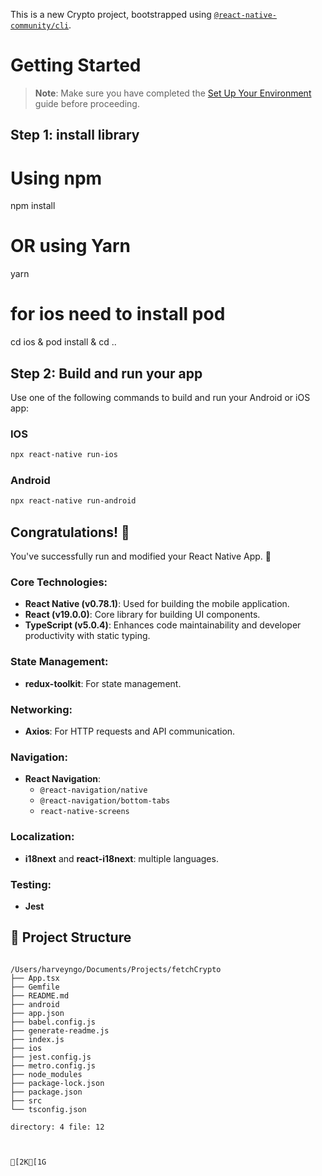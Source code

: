 This is a new Crypto project, bootstrapped using [`@react-native-community/cli`](https://github.com/react-native-community/cli).

# Getting Started

> **Note**: Make sure you have completed the [Set Up Your Environment](https://reactnative.dev/docs/set-up-your-environment) guide before proceeding.

## Step 1: install library

# Using npm

npm install

# OR using Yarn

yarn

# for ios need to install pod

cd ios & pod install & cd ..

## Step 2: Build and run your app

Use one of the following commands to build and run your Android or iOS app:

### IOS

```sh
npx react-native run-ios
```

### Android

```sh
npx react-native run-android
```

## Congratulations! :tada:

You've successfully run and modified your React Native App. :partying_face:

### Core Technologies:

- **React Native (v0.78.1)**: Used for building the mobile application.
- **React (v19.0.0)**: Core library for building UI components.
- **TypeScript (v5.0.4)**: Enhances code maintainability and developer productivity with static typing.

### State Management:

- **redux-toolkit**: For state management.

### Networking:

- **Axios**: For HTTP requests and API communication.

### Navigation:

- **React Navigation**:
  - `@react-navigation/native`
  - `@react-navigation/bottom-tabs`
  - `react-native-screens`

### Localization:

- **i18next** and **react-i18next**: multiple languages.

### Testing:

- **Jest**

## 📂 Project Structure

```

/Users/harveyngo/Documents/Projects/fetchCrypto
├── App.tsx
├── Gemfile
├── README.md
├── android
├── app.json
├── babel.config.js
├── generate-readme.js
├── index.js
├── ios
├── jest.config.js
├── metro.config.js
├── node_modules
├── package-lock.json
├── package.json
├── src
└── tsconfig.json

directory: 4 file: 12



[2K[1G
```
